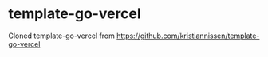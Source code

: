 # template-go-vercel
Cloned template-go-vercel from https://github.com/kristiannissen/template-go-vercel